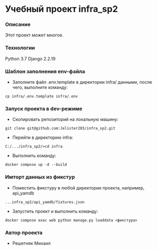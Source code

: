 # Учебный проект infra_sp2
### Описание
Этот проект может многое.
### Технологии
Python 3.7
Django 2.2.19
### Шаблон заполнения env-файла
- Заполните файл .env.template в директории infra/ данными, после чего, выполните команду:
```
cp infra/.env.template infra/.env
```
### Запуск проекта в dev-режиме
- Скопировать репозиторий на локальную машину:
```
git clone git@github.com:Jelister203/infra_sp2.git
```
- Перейти в директорию infra:
```
C:/.../infra_sp2/>cd infra
```
- Выполнить команду:
```
docker compose up -d --build
```
### Имторт данных из фикстур
- Поместить фикстуру в любой директории проекта, например, api_yamdb
```
...infra_sp2/api_yamdb/fixtures.json
```
- Запустить проект и выполнить команду:
```
docker compose exec web python manage.py loaddata <фикстура>
```
### Автор проекта
- Решетняк Михаил